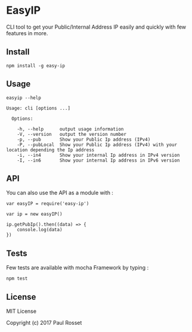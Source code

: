 # EasyIP

CLI tool to get your Public/Internal Address IP easily and quickly with few features in more.

## Install

```
npm install -g easy-ip
```

## Usage

```
easyip --help
```

```
Usage: cli [options ...]

  Options:

    -h, --help      output usage information
    -V, --version   output the version number
    -p, --pub       Show your Public Ip address (IPv4)
    -P, --pubLocal  Show your Public Ip address (IPv4) with your location depending the Ip address
    -i, --in4       Show your internal Ip address in IPv4 version
    -I, --in6       Show your internal Ip address in IPv6 version
```

## API

You can also use the API as a module with : 

```
var easyIP = require('easy-ip')

var ip = new easyIP()

ip.getPubIp().then((data) => {
    console.log(data)
})
```


## Tests

Few tests are available with mocha Framework by typing : 

```
npm test
```

## License

MIT License

Copyright (c) 2017 Paul Rosset